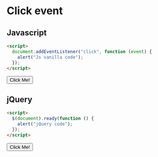 # Click event

## Javascript

```html
<script>
  document.addEventListener("click", function (event) {
    alert("Js vanilla code");
  });
</script>
```

<button class="e1Js">Click Me!</button>

## jQuery

```html
<script>
  $(document).ready(function () {
    alert("jQuery code");
  });
</script>
```

<button class="e1JQuery">Click Me!</button>
